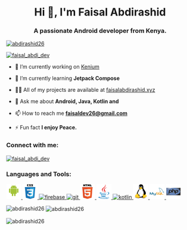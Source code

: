 <h1 align="center">Hi 👋, I'm Faisal Abdirashid</h1>
<h3 align="center">A passionate Android developer from Kenya.</h3>

<p align="left"> <a href="https://github.com/ryo-ma/github-profile-trophy"><img src="https://github-profile-trophy.vercel.app/?username=abdirashid26" alt="abdirashid26" /></a> </p>

<p align="left"> <a href="https://twitter.com/faisal_abdi_dev" target="blank"><img src="https://img.shields.io/twitter/follow/faisal_abdi_dev?logo=twitter&style=for-the-badge" alt="faisal_abdi_dev" /></a> </p>

- 🔭 I’m currently working on [Kenium](https://github.com/Abdirashid26/Kenium)

- 🌱 I’m currently learning **Jetpack Compose**

- 👨‍💻 All of my projects are available at [faisalabdirashid.xyz](faisalabdirashid.xyz)

- 💬 Ask me about **Android, Java, Kotlin and**

- 📫 How to reach me **faisaldev26@gmail.com**

- ⚡ Fun fact **I enjoy Peace.**

<h3 align="left">Connect with me:</h3>
<p align="left">
<a href="https://twitter.com/faisal_abdi_dev" target="blank"><img align="center" src="https://raw.githubusercontent.com/rahuldkjain/github-profile-readme-generator/master/src/images/icons/Social/twitter.svg" alt="faisal_abdi_dev" height="30" width="40" /></a>
</p>

<h3 align="left">Languages and Tools:</h3>
<p align="left"> <a href="https://developer.android.com" target="_blank" rel="noreferrer"> <img src="https://raw.githubusercontent.com/devicons/devicon/master/icons/android/android-original-wordmark.svg" alt="android" width="40" height="40"/> </a> <a href="https://www.w3schools.com/css/" target="_blank" rel="noreferrer"> <img src="https://raw.githubusercontent.com/devicons/devicon/master/icons/css3/css3-original-wordmark.svg" alt="css3" width="40" height="40"/> </a> <a href="https://firebase.google.com/" target="_blank" rel="noreferrer"> <img src="https://www.vectorlogo.zone/logos/firebase/firebase-icon.svg" alt="firebase" width="40" height="40"/> </a> <a href="https://git-scm.com/" target="_blank" rel="noreferrer"> <img src="https://www.vectorlogo.zone/logos/git-scm/git-scm-icon.svg" alt="git" width="40" height="40"/> </a> <a href="https://www.w3.org/html/" target="_blank" rel="noreferrer"> <img src="https://raw.githubusercontent.com/devicons/devicon/master/icons/html5/html5-original-wordmark.svg" alt="html5" width="40" height="40"/> </a> <a href="https://www.java.com" target="_blank" rel="noreferrer"> <img src="https://raw.githubusercontent.com/devicons/devicon/master/icons/java/java-original.svg" alt="java" width="40" height="40"/> </a> <a href="https://kotlinlang.org" target="_blank" rel="noreferrer"> <img src="https://www.vectorlogo.zone/logos/kotlinlang/kotlinlang-icon.svg" alt="kotlin" width="40" height="40"/> </a> <a href="https://www.linux.org/" target="_blank" rel="noreferrer"> <img src="https://raw.githubusercontent.com/devicons/devicon/master/icons/linux/linux-original.svg" alt="linux" width="40" height="40"/> </a> <a href="https://www.mysql.com/" target="_blank" rel="noreferrer"> <img src="https://raw.githubusercontent.com/devicons/devicon/master/icons/mysql/mysql-original-wordmark.svg" alt="mysql" width="40" height="40"/> </a> <a href="https://www.php.net" target="_blank" rel="noreferrer"> <img src="https://raw.githubusercontent.com/devicons/devicon/master/icons/php/php-original.svg" alt="php" width="40" height="40"/> </a> </p>

<p><img align="left" src="https://github-readme-stats.vercel.app/api/top-langs?username=abdirashid26&show_icons=true&locale=en&layout=compact" alt="abdirashid26" /></p>

<p>&nbsp;<img align="center" src="https://github-readme-stats.vercel.app/api?username=abdirashid26&show_icons=true&locale=en" alt="abdirashid26" /></p>

<p><img align="center" src="https://github-readme-streak-stats.herokuapp.com/?user=abdirashid26&" alt="abdirashid26" /></p>
